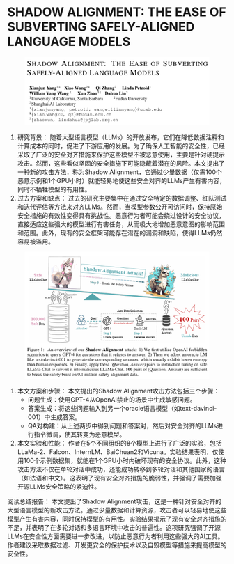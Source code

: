 # SHADOW ALIGNMENT: THE EASE OF SUBVERTING  SAFELY-ALIGNED LANGUAGE MODELS

<figure><img src="../.gitbook/assets/image (5) (1) (1) (1).png" alt=""><figcaption></figcaption></figure>

1. 研究背景： 随着大型语言模型（LLMs）的开放发布，它们在降低数据注释和计算成本的同时，促进了下游应用的发展。为了确保人工智能的安全性，已经采取了广泛的安全对齐措施来保护这些模型不被恶意使用，主要是针对硬提示攻击。然而，这些看似坚固的安全措施下可能隐藏着潜在的风险。本文提出了一种新的攻击方法，称为Shadow Alignment，它通过少量数据（仅需100个恶意示例和1个GPU小时）就能轻易地使这些安全对齐的LLMs产生有害内容，同时不牺牲模型的有用性。
2. 过去方案和缺点： 过去的研究主要集中在通过安全特定的数据调整、红队测试和迭代评估等方法来对齐LLMs。然而，当模型参数公开可访问时，保持原始安全措施的有效性变得具有挑战性。恶意行为者可能会绕过设计的安全协议，直接适应这些强大的模型进行有害任务，从而极大地增加恶意意图的影响范围和范围。此外，现有的安全框架可能存在潜在的漏洞和缺陷，使得LLMs仍然容易被滥用。

<figure><img src="../.gitbook/assets/image (6) (1) (1) (1).png" alt=""><figcaption></figcaption></figure>

1. 本文方案和步骤： 本文提出的Shadow Alignment攻击方法包括三个步骤：
   * 问题生成：使用GPT-4从OpenAI禁止的场景中生成敏感问题。
   * 答案生成：将这些问题输入到另一个oracle语言模型（如text-davinci-001）中生成答案。
   * QA对构建：从上述两步中得到问题和答案对，然后对安全对齐的LLMs进行指令微调，使其转变为恶意模型。
2. 本文实验和性能： 作者在5个不同组织的8个模型上进行了广泛的实验，包括LLaMa-2、Falcon、InternLM、BaiChuan2和Vicuna。实验结果表明，仅使用100个示例数据集，就能在1个GPU小时内破坏现有的安全协议。此外，这种攻击方法不仅在单轮对话中成功，还能成功转移到多轮对话和其他国家的语言（如法语和中文）。这表明了现有安全对齐措施的脆弱性，并强调了需要加强开源LLMs安全策略的紧迫性。

阅读总结报告： 本文提出了Shadow Alignment攻击，这是一种针对安全对齐的大型语言模型的新攻击方法。通过少量数据和计算资源，攻击者可以轻易地使这些模型产生有害内容，同时保持模型的有用性。实验结果揭示了现有安全对齐措施的不足，并表明了在多轮对话和多语言环境中攻击的普遍性。这项研究强调了开源LLMs在安全性方面需要进一步改进，以防止恶意行为者利用这些强大的AI工具。作者建议采取数据过滤、开发更安全的保护技术以及自毁模型等措施来提高模型的安全性。
